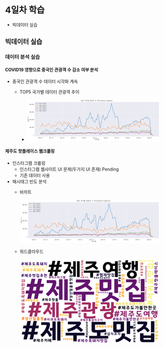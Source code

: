# 4일차 학습
- 빅데이터 실습

## 빅데이터 실습

### 데이터 분석 실습

#### COVID19 영향으로 중국인 관광객 수 감소 여부 분석
- 중국인 관광객 수 데이터 시각화 계속
    - TOP5 국가별 데이터 관광객 추이

        - ![TOP5 국가별 관광객 추이](https://github.com/hyanyul/python-analysis-2024/blob/main/images/pa06.png?raw=true)


#### 제주도 핫플레이스 웹크롤링
- 인스타그램 크롤링
    - 인스타그램 웹사이트 UI 문제(두가지 UI 존재) Pending
    - 기존 데이터 사용
- 해시태그 빈도 분석
    - 바차트

        ![바차트](https://github.com/hyanyul/python-analysis-2024/blob/main/images/pa06.png?raw=true)

    
    - 워드클라우드

        ![워드클라우드](https://github.com/hyanyul/python-analysis-2024/blob/main/images/pa08.png?raw=true)

    
